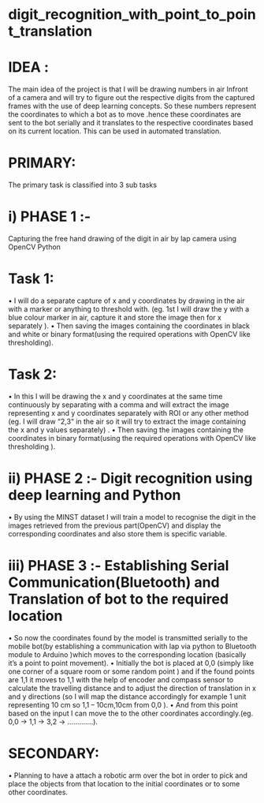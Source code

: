 # digit_recognition_with_point_to_point_translation


# IDEA :

   The main idea of the project is that I will be drawing numbers in air Infront of a camera and will try to figure out the respective digits from the captured frames with the use of deep learning concepts. So these numbers represent the coordinates to which a bot as to move .hence these coordinates are sent to the bot serially and it translates to the respective coordinates based on its current location.
This can be used in automated translation.

# PRIMARY:
   The primary task is classified into 3 sub tasks
# i) PHASE 1 :-
   Capturing the free hand drawing of the digit in air by lap camera using OpenCV Python
# Task 1:
• I will do a separate capture of x and y coordinates by drawing in the air with a marker or anything to threshold with. (eg. 1st I will draw the y with a blue colour marker in air, capture it and store the image then for x separately ).
• Then saving the images containing the coordinates in black and white or binary format(using the required operations with OpenCV like thresholding).
# Task 2:
• In this I will be drawing the x and y coordinates at the same time continuously by separating with a comma and will extract the image representing x and y coordinates separately with ROI or any other method (eg. I will draw “2,3“ in the air so it will try to extract the image containing the x and y values separately) .
• Then saving the images containing the coordinates in binary format(using the required operations with OpenCV like thresholding ).
# ii) PHASE 2 :- Digit recognition using deep learning and Python
• By using the MINST dataset I will train a model to recognise the digit in the images retrieved from the previous part(OpenCV) and display the corresponding coordinates and also store them is specific variable.
# iii) PHASE 3 :- Establishing Serial Communication(Bluetooth) and Translation of bot to the required location
• So now the coordinates found by the model is transmitted serially to the mobile bot(by establishing a communication with lap via python to Bluetooth module to Arduino )which moves to the corresponding location (basically it’s a point to point movement).
• Initially the bot is placed at 0,0 (simply like one corner of a square room or some random point ) and if the found points are 1,1 it moves to 1,1 with the help of encoder and compass sensor to calculate the travelling distance and to adjust the direction of translation in x and y directions (so I will map the distance accordingly for example 1 unit representing 10 cm so 1,1 – 10cm,10cm from 0,0 ).
• And from this point based on the input I can move the to the other coordinates accordingly.(eg. 0,0 → 1,1 → 3,2 → ………….).
# SECONDARY:
• Planning to have a attach a robotic arm over the bot in order to pick and place the objects from that location to the initial coordinates or to some other coordinates.
